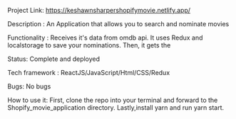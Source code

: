 Project Link: 
https://keshawnsharpershopifymovie.netlify.app/

Description :
An Application that allows you to search and nominate movies

Functionality :
Receives it's data from omdb api. It uses Redux and localstorage to save your nominations. Then, it gets the 

Status:
Complete and deployed

Tech framework :
ReactJS/JavaScript/Html/CSS/Redux

Bugs:
No bugs

How to use it:
First, clone the repo into your terminal and forward to the Shopify_movie_application directory. Lastly,install yarn and run yarn start.
